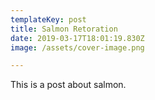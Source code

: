```yaml
---
templateKey: post
title: Salmon Retoration
date: 2019-03-17T18:01:19.830Z
image: /assets/cover-image.png

---
```

This is a post about salmon.
